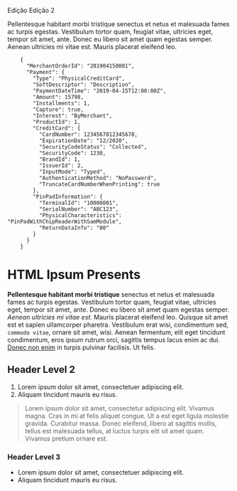 Edição
Edição 2

Pellentesque habitant morbi tristique senectus et netus et malesuada
fames ac turpis egestas. Vestibulum tortor quam, feugiat vitae,
ultricies eget, tempor sit amet, ante. Donec eu libero sit amet quam
egestas semper. Aenean ultricies mi vitae est. Mauris placerat eleifend
leo.

        {
          "MerchantOrderId": "201904150001",
          "Payment": {
            "Type": "PhysicalCreditCard",
            "SoftDescriptor": "Description",
            "PaymentDateTime": "2019-04-15T12:00:00Z",
            "Amount": 15798,
            "Installments": 1,
            "Capture": true,
            "Interest": "ByMerchant",
            "ProductId": 1,
            "CreditCard": {
              "CardNumber": 1234567812345678,
              "ExpirationDate": "12/2020",
              "SecurityCodeStatus": "Collected",
              "SecurityCode": 1230,
              "BrandId": 1,
              "IssuerId": 2,
              "InputMode": "Typed",
              "AuthenticationMethod": "NoPassword",
              "TruncateCardNumberWhenPrinting": true
            },
            "PinPadInformation": {
              "TerminalId": "10000001",
              "SerialNumber": "ABC123",
              "PhysicalCharacteristics": "PinPadWithChipReaderWithSamModule",
              "ReturnDataInfo": "00"
            }
          }
        }

HTML Ipsum Presents
===================

**Pellentesque habitant morbi tristique** senectus et netus et malesuada
fames ac turpis egestas. Vestibulum tortor quam, feugiat vitae,
ultricies eget, tempor sit amet, ante. Donec eu libero sit amet quam
egestas semper. *Aenean ultricies mi vitae est.* Mauris placerat
eleifend leo. Quisque sit amet est et sapien ullamcorper pharetra.
Vestibulum erat wisi, condimentum sed, `commodo vitae`, ornare sit amet,
wisi. Aenean fermentum, elit eget tincidunt condimentum, eros ipsum
rutrum orci, sagittis tempus lacus enim ac dui. [Donec non enim](#) in
turpis pulvinar facilisis. Ut felis.

Header Level 2
--------------

1.  Lorem ipsum dolor sit amet, consectetuer adipiscing elit.
2.  Aliquam tincidunt mauris eu risus.

> Lorem ipsum dolor sit amet, consectetur adipiscing elit. Vivamus
> magna. Cras in mi at felis aliquet congue. Ut a est eget ligula
> molestie gravida. Curabitur massa. Donec eleifend, libero at sagittis
> mollis, tellus est malesuada tellus, at luctus turpis elit sit amet
> quam. Vivamus pretium ornare est.

### Header Level 3

-   Lorem ipsum dolor sit amet, consectetuer adipiscing elit.
-   Aliquam tincidunt mauris eu risus.

